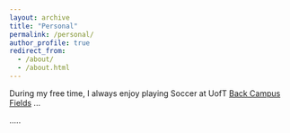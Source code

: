 ```yaml
---
layout: archive
title: "Personal"
permalink: /personal/
author_profile: true
redirect_from:
  - /about/
  - /about.html
---
```



During my free time, I always enjoy playing Soccer at UofT [Back Campus Fields](https://kpe.utoronto.ca/facility/back-campus-fields) ...

.....
